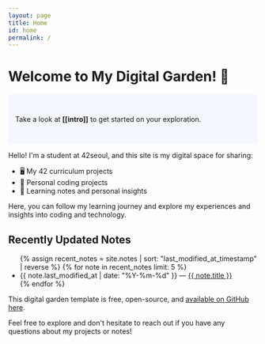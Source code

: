```yaml
---
layout: page
title: Home
id: home
permalink: /
---
```


# Welcome to My Digital Garden! 🌱

<p style="padding: 3em 1em; background: #f5f7ff; border-radius: 4px;">
  Take a look at <span style="font-weight: bold">[[intro]]</span> to get started on your exploration.
</p>

Hello! I'm a student at 42seoul, and this site is my digital space for sharing:

- 🖥️ My 42 curriculum projects
- 🚀 Personal coding projects
- 📝 Learning notes and personal insights

Here, you can follow my learning journey and explore my experiences and insights into coding and technology.

## Recently Updated Notes

<ul>
  {% assign recent_notes = site.notes | sort: "last_modified_at_timestamp" | reverse %}
  {% for note in recent_notes limit: 5 %}
    <li>
      {{ note.last_modified_at | date: "%Y-%m-%d" }} — <a class="internal-link" href="{{ site.baseurl }}{{ note.url }}">{{ note.title }}</a>
    </li>
  {% endfor %}
</ul>

This digital garden template is free, open-source, and [available on GitHub here](https://github.com/maximevaillancourt/digital-garden-jekyll-template).

Feel free to explore and don't hesitate to reach out if you have any questions about my projects or notes!

<style>
  .wrapper {
    max-width: 46em;
  }
</style>